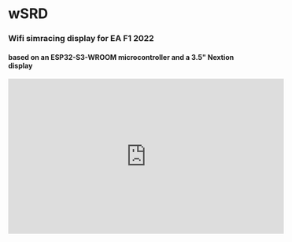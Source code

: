# wSRD

<h3>Wifi simracing display for EA F1 2022</h3>
<h4>based on an ESP32-S3-WROOM microcontroller and a 3.5" Nextion display</h4>

<iframe width="560" height="315" src="https://www.youtube.com/embed/R60TLH-ZNk8" title="YouTube video player" frameborder="0" allow="accelerometer; autoplay; clipboard-write; encrypted-media; gyroscope; picture-in-picture" allowfullscreen></iframe>

